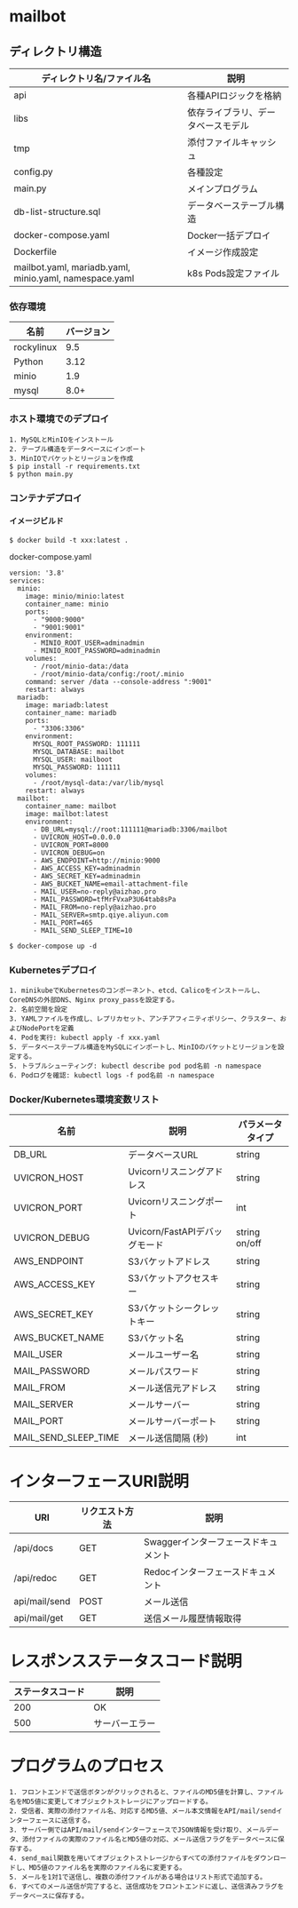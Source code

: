 # mailbot

## ディレクトリ構造

| ディレクトリ名/ファイル名                                          | 説明                |
|--------------------------------------------------------|-------------------|
| api                                                    | 各種APIロジックを格納      |
| libs                                                   | 依存ライブラリ、データベースモデル |
| tmp                                                    | 添付ファイルキャッシュ       |
| config.py                                              | 各種設定              |
| main.py                                                | メインプログラム          |
| db-list-structure.sql                                  | データベーステーブル構造      |
| docker-compose.yaml                                    | Docker一括デプロイ      |
| Dockerfile                                             | イメージ作成設定          |
| mailbot.yaml, mariadb.yaml, minio.yaml, namespace.yaml | k8s Pods設定ファイル    |

### 依存環境

| 名前         | バージョン |
|------------|-------|
| rockylinux | 9.5   |
| Python     | 3.12  |
| minio      | 1.9   |
| mysql      | 8.0+  |

### ホスト環境でのデプロイ

```
1. MySQLとMinIOをインストール
2. テーブル構造をデータベースにインポート
3. MinIOでバケットとリージョンを作成
$ pip install -r requirements.txt
$ python main.py
```

### コンテナデプロイ

#### イメージビルド

```
$ docker build -t xxx:latest .
```

docker-compose.yaml

```
version: '3.8'
services:
  minio:
    image: minio/minio:latest
    container_name: minio
    ports:
      - "9000:9000"
      - "9001:9001"
    environment:
      - MINIO_ROOT_USER=adminadmin
      - MINIO_ROOT_PASSWORD=adminadmin
    volumes:
      - /root/minio-data:/data
      - /root/minio-data/config:/root/.minio
    command: server /data --console-address ":9001"
    restart: always
  mariadb:
    image: mariadb:latest
    container_name: mariadb
    ports:
      - "3306:3306"
    environment:
      MYSQL_ROOT_PASSWORD: 111111
      MYSQL_DATABASE: mailbot
      MYSQL_USER: mailboot
      MYSQL_PASSWORD: 111111
    volumes:
      - /root/mysql-data:/var/lib/mysql
    restart: always
  mailbot:
    container_name: mailbot
    image: mailbot:latest
    environment:
      - DB_URL=mysql://root:111111@mariadb:3306/mailbot
      - UVICRON_HOST=0.0.0.0
      - UVICRON_PORT=8000
      - UVICRON_DEBUG=on
      - AWS_ENDPOINT=http://minio:9000
      - AWS_ACCESS_KEY=adminadmin
      - AWS_SECRET_KEY=adminadmin
      - AWS_BUCKET_NAME=email-attachment-file
      - MAIL_USER=no-reply@aizhao.pro
      - MAIL_PASSWORD=tfMrFVxaP3U64tab8sPa
      - MAIL_FROM=no-reply@aizhao.pro
      - MAIL_SERVER=smtp.qiye.aliyun.com
      - MAIL_PORT=465
      - MAIL_SEND_SLEEP_TIME=10

```

```
$ docker-compose up -d
```

### Kubernetesデプロイ

```
1. minikubeでKubernetesのコンポーネント、etcd、Calicoをインストールし、CoreDNSの外部DNS、Nginx proxy_passを設定する。
2. 名前空間を設定
3. YAMLファイルを作成し、レプリカセット、アンチアフィニティポリシー、クラスター、およびNodePortを定義
4. Podを実行: kubectl apply -f xxx.yaml
5. データベーステーブル構造をMySQLにインポートし、MinIOのバケットとリージョンを設定する。
5. トラブルシューティング: kubectl describe pod pod名前 -n namespace
6. Podログを確認: kubectl logs -f pod名前 -n namespace
```

### Docker/Kubernetes環境変数リスト

| 名前                   | 説明                     | パラメータタイプ      |
|----------------------|------------------------|---------------|
| DB_URL               | データベースURL              | string        |
| UVICRON_HOST         | Uvicornリスニングアドレス       | string        |
| UVICRON_PORT         | Uvicornリスニングポート        | int           |
| UVICRON_DEBUG        | Uvicorn/FastAPIデバッグモード | string on/off |
| AWS_ENDPOINT         | S3バケットアドレス             | string        |
| AWS_ACCESS_KEY       | S3バケットアクセスキー           | string        |
| AWS_SECRET_KEY       | S3バケットシークレットキー         | string        |
| AWS_BUCKET_NAME      | S3バケット名                | string        |
| MAIL_USER            | メールユーザー名               | string        |
| MAIL_PASSWORD        | メールパスワード               | string        |
| MAIL_FROM            | メール送信元アドレス             | string        |
| MAIL_SERVER          | メールサーバー                | string        |
| MAIL_PORT            | メールサーバーポート             | string        |
| MAIL_SEND_SLEEP_TIME | メール送信間隔 (秒)            | int           |

# インターフェースURI説明

| URI           | リクエスト方法 | 説明                    |
|---------------|---------|-----------------------|
| /api/docs     | GET     | Swaggerインターフェースドキュメント |
| /api/redoc    | GET     | Redocインターフェースドキュメント   |
| api/mail/send | POST    | メール送信                 |
| api/mail/get  | GET     | 送信メール履歴情報取得           |

# レスポンスステータスコード説明

| ステータスコード | 説明      |
|----------|---------|
| 200      | OK      |
| 500      | サーバーエラー |

# プログラムのプロセス

```
1. フロントエンドで送信ボタンがクリックされると、ファイルのMD5値を計算し、ファイル名をMD5値に変更してオブジェクトストレージにアップロードする。  
2. 受信者、実際の添付ファイル名、対応するMD5値、メール本文情報をAPI/mail/sendインターフェースに送信する。  
3. サーバー側ではAPI/mail/sendインターフェースでJSON情報を受け取り、メールデータ、添付ファイルの実際のファイル名とMD5値の対応、メール送信フラグをデータベースに保存する。  
4. send_mail関数を用いてオブジェクトストレージからすべての添付ファイルをダウンロードし、MD5値のファイル名を実際のファイル名に変更する。  
5. メールを1対1で送信し、複数の添付ファイルがある場合はリスト形式で追加する。  
6. すべてのメール送信が完了すると、送信成功をフロントエンドに返し、送信済みフラグをデータベースに保存する。  
```